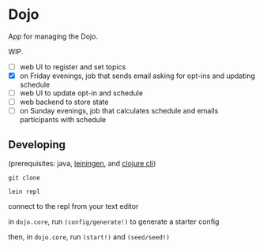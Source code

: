 # Dojo

App for managing the Dojo.

WIP.

  - [ ] web UI to register and set topics
  - [x] on Friday evenings, job that sends email asking for opt-ins and updating schedule
  - [ ] web UI to update opt-in and schedule
  - [ ] web backend to store state
  - [ ] on Sunday evenings, job that calculates schedule and emails participants with schedule

## Developing

(prerequisites: java, [leiningen](https://leiningen.org/), and [clojure cli](https://clojure.org/guides/getting_started#_clojure_installer_and_cli_tools))

`git clone`

`lein repl`

connect to the repl from your text editor

in `dojo.core`, run `(config/generate!)` to generate a starter config

then, in `dojo.core`, run `(start!)` and `(seed/seed!)`
